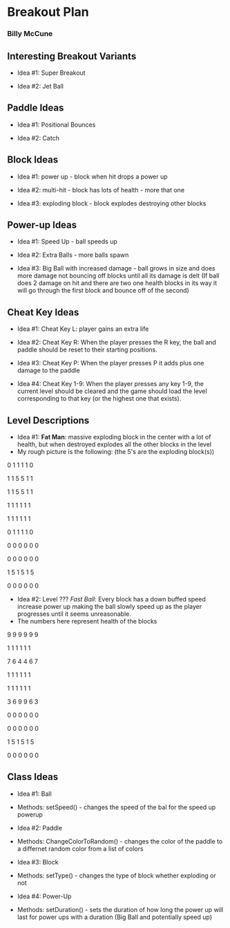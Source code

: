 # Breakout Plan
### Billy McCune


[//]: # (#### Examples)

[//]: # ()
[//]: # (You need to put blank lines to write some text)

[//]: # ()
[//]: # (in separate paragraphs.)

[//]: # ()
[//]: # ()
[//]: # (Emphasis, aka italics, with *asterisks* or _underscores_.)

[//]: # ()
[//]: # (Strong emphasis, aka bold, with **asterisks** or __underscores__.)

[//]: # ()
[//]: # (Combined emphasis with **asterisks and _underscores_**.)

[//]: # ()
[//]: # ()
[//]: # (You can also make lists:)

[//]: # (* Bullets are made with asterisks)

[//]: # (1. You can order things with numbers.)

[//]: # ()
[//]: # ()
[//]: # (You can put links in like this: [Duke CompSci]&#40;https://www.cs.duke.edu&#41;)



## Interesting Breakout Variants

 * Idea #1: Super Breakout

 * Idea #2: Jet Ball


## Paddle Ideas

 * Idea #1: Positional Bounces

 * Idea #2: Catch


## Block Ideas

 * Idea #1: power up - block when hit drops a power up

 * Idea #2: multi-hit - block has lots of health - more that one 

 * Idea #3: exploding block - block explodes destroying other blocks


## Power-up Ideas

 * Idea #1: Speed Up - ball speeds up

 * Idea #2: Extra Balls - more balls spawn

 * Idea #3: Big Ball with increased damage - ball grows in size and does more damage not bouncing off blocks until all its damage is delt (If ball does 2 damage on hit and there are two one health blocks in its way it will go through the first block and bounce off of the second)


## Cheat Key Ideas

 * Idea #1: Cheat Key L: player gains an extra life

 * Idea #2: Cheat Key R: When the player presses the R key, the ball and paddle should be reset to their starting positions.

 * Idea #3: Cheat Key P: When the player presses P it adds plus one damage to the paddle

 * Idea #4: Cheat Key 1-9: When the player presses any key 1-9, the current level should be cleared and the game should load the level corresponding to that key (or the highest one that exists).


## Level Descriptions

 * Idea #1: **Fat Man**: massive exploding block in the center with a lot of health, but when destroyed explodes all the other blocks in the level
* My rough picture is the following: (the 5's are the exploding block(s))

0 1 1 1 1 0

1 1 5 5 1 1 

1 1 5 5 1 1

1 1 1 1 1 1

1 1 1 1 1 1

0 1 1 1 1 0

0 0 0 0 0 0

0 0 0 0 0 0

1 5 1 5 1 5

0 0 0 0 0 0



 * Idea #2: Level ??? *Fast Ball*: Every block has a down buffed speed increase power up making the ball slowly speed up as the player progresses until it seems unreasonable.
 * The numbers here represent health of the blocks

9 9 9 9 9 9

1 1 1 1 1 1

7 6 4 4 6 7

1 1 1 1 1 1

1 1 1 1 1 1

3 6 9 9 6 3

0 0 0 0 0 0

0 0 0 0 0 0

1 5 1 5 1 5

0 0 0 0 0 0


## Class Ideas

 * Idea #1: Ball 
 * Methods: setSpeed() -  changes the speed of the bal for the speed up powerup

 * Idea #2: Paddle
 * Methods: ChangeColorToRandom() - changes the color of the paddle to a differnet random color from a list of colors

 * Idea #3: Block
 * Methods: setType() - changes the type of block whether exploding or not

 * Idea #4: Power-Up
 * Methods: setDuration() - sets the duration of how long the power up will last for power ups with a duration (Big Ball and potentially speed up)

